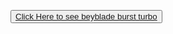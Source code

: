 <html>
<!---
SUDHARSHAN97/SUDHARSHAN97 is a ✨ special ✨ repository because its `README.md` (this file) appears on your GitHub profile.
You can click the Preview link to take a look at your changes.
--->
<p>
<button class="btn btn-info" id="btngetlink" type="button">
<a href="https://cartoontamilan.blogspot.com/2021/01/beyblade-burst-turbo-episodes-in-tamil_3.html?sa=t&amp;source=web&amp;rct=j&amp;url=\;usg=AOvVaw0iSrqF9UVfgleyURnxIQdX" target="_open_link">Click Here to
see beyblade burst turbo</a>
</html>
